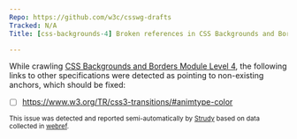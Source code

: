 ```yaml
---
Repo: https://github.com/w3c/csswg-drafts
Tracked: N/A
Title: [css-backgrounds-4] Broken references in CSS Backgrounds and Borders Module Level 4

---
```


While crawling [CSS Backgrounds and Borders Module Level 4](https://drafts.csswg.org/css-backgrounds-4/), the following links to other specifications were detected as pointing to non-existing anchors, which should be fixed:
* [ ] https://www.w3.org/TR/css3-transitions/#animtype-color

<sub>This issue was detected and reported semi-automatically by [Strudy](https://github.com/w3c/strudy/) based on data collected in [webref](https://github.com/w3c/webref/).</sub>
